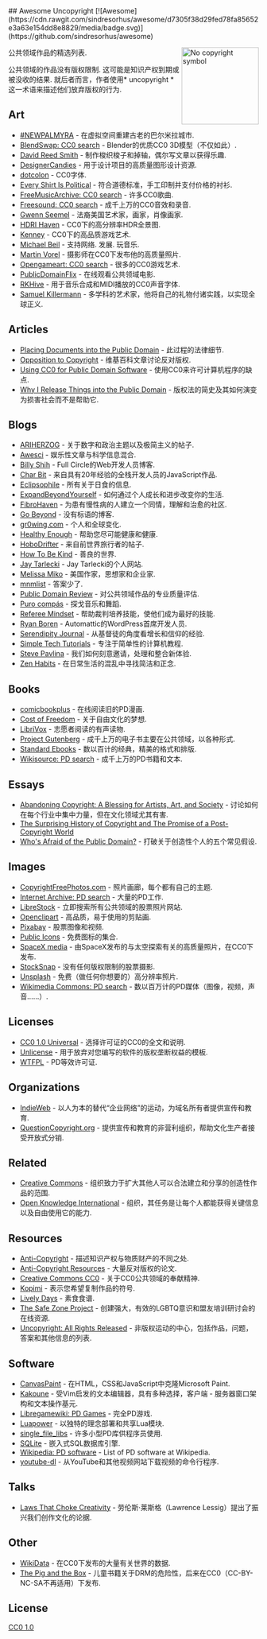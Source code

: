 <div class="github-widget" data-repo="johnjago/awesome-uncopyright"></div>
<script async src="https://pagead2.googlesyndication.com/pagead/js/adsbygoogle.js"></script><ins class="adsbygoogle" style="display:block" data-ad-client="ca-pub-6890694312814945" data-ad-slot="5473692530" data-ad-format="auto"  data-full-width-responsive="true"></ins><script>(adsbygoogle = window.adsbygoogle || []).push({});</script>
## Awesome Uncopyright [![Awesome](https://cdn.rawgit.com/sindresorhus/awesome/d7305f38d29fed78fa85652e3a63e154dd8e8829/media/badge.svg)](https://github.com/sindresorhus/awesome)

[<img src="https://upload.wikimedia.org/wikipedia/commons/6/62/PD-icon.svg" alt="No copyright symbol" align="right" width="155">](http://questioncopyright.org/)

公共领域作品的精选列表.

 公共领域的作品没有版权限制.  这可能是知识产权到期或被没收的结果.  就后者而言，作者使用* uncopyright *这一术语来描述他们放弃版权的行为.



## Art

- [#NEWPALMYRA](http://www.newpalmyra.org/) - 在虚拟空间重建古老的巴尔米拉城市.
- [BlendSwap: CC0 search](https://www.blendswap.com/blends/search?keywords=+&is_fan_art=1&blend_license=CC-0&render_engine=&sort=downloads&direction=desc) -  Blender的优质CC0 3D模型（不仅如此）.
- [David Reed Smith](http://www.davidreedsmith.com/UncopyrightNotice.htm) - 制作梭织梭子和掉轴，偶尔写文章以获得乐趣.
- [DesignerCandies](http://designercandies.net/uncopyright/) - 用于设计项目的高质量图形设计资源.
- [dotcolon](http://dotcolon.net/) -  CC0字体.
- [Every Shirt Is Political](https://everyshirtispolitical.com/) - 符合道德标准，手工印制并支付价格的衬衫.
- [FreeMusicArchive: CC0 search](http://freemusicarchive.org/search/?adv=1&quicksearch=&search-genre=Genres&duration_from=&duration_to=&music-filter-public-domain=1) - 许多CC0歌曲.
- [Freesound: CC0 search](https://freesound.org/search/?g=1&q=&f=%20license:%22Creative+Commons+0%22) - 成千上万的CC0音效和录音.
- [Gwenn Seemel](http://www.gwennseemel.com/index.php/copyright/) - 法裔美国艺术家，画家，肖像画家.
- [HDRI Haven](https://hdrihaven.com/) -  CC0下的高分辨率HDR全景图.
- [Kenney](https://www.kenney.nl/assets) -  CC0下的高品质游戏艺术.
- [Michael Beil](http://michaelbeil.com/uncopyright)   - 支持网络.  发展.  玩音乐.
- [Martin Vorel](https://libreshot.com/) - 摄影师在CC0下发布他的高质量照片.
- [Opengameart: CC0 search](https://opengameart.org/art-search-advanced?keys=&title=&field_art_tags_tid_op=or&field_art_tags_tid=&name=&field_art_type_tid%5B%5D=9&field_art_type_tid%5B%5D=10&field_art_type_tid%5B%5D=7273&field_art_type_tid%5B%5D=14&field_art_type_tid%5B%5D=12&field_art_type_tid%5B%5D=13&field_art_type_tid%5B%5D=11&field_art_licenses_tid%5B%5D=4&sort_by=count&sort_order=DESC&items_per_page=24&Collection=) - 很多的CC0游戏艺术.
- [PublicDomainFlix](http://publicdomainflix.com/index.html) - 在线观看公共领域电影.
- [RKHive](http://rkhive.com/legal.html) - 用于音乐合成和MIDI播放的CC0声音字体.
- [Samuel Killermann](https://www.samuelkillermann.com/) - 多学科的艺术家，他将自己的礼物付诸实践，以实现全球正义.

## Articles

- [Placing Documents into the Public Domain](https://cr.yp.to/publicdomain.html) - 此过程的法律细节.
- [Opposition to Copyright](https://en.wikipedia.org/wiki/Opposition_to_copyright) - 维基百科文章讨论反对版权.
- [Using CC0 for Public Domain Software](https://creativecommons.org/2011/04/15/using-cc0-for-public-domain-software/) - 使用CC0来许可计算机程序的缺点.
- [Why I Release Things into the Public Domain](https://alexcabal.com/why-i-release-things-into-the-public-domain) - 版权法的简史及其如何演变为损害社会而不是帮助它.

## Blogs

- [ARIHERZOG](http://ariherzog.com/) - 关于数字和政治主题以及极简主义的帖子.
- [Awesci](http://awesci.com/uncopyright/) - 娱乐性文章与科学信息混合.
- [Billy Shih](http://www.billyshih.com/uncopyright/) -  Full Circle的Web开发人员博客.
- [Char Bit](http://charb.it/uncopyright/) - 来自具有20年经验的全栈开发人员的JavaScript作品.
- [Eclipsophile](http://eclipsophile.com/) - 所有关于日食的信息.
- [ExpandBeyondYourself](http://www.expandbeyondyourself.com/uncopyright/) - 如何通过个人成长和进步改变你的生活.
- [FibroHaven](http://www.fibrohaven.com/uncopyright/) - 为患有慢性病的人建立一个同情，理解和治愈的社区.
- [Go Beyond](http://go-beyond.org/) - 没有标语的博客.
- [gr0wing.com](http://www.gr0wing.com/uncopyright/) - 个人和全球变化.
- [Healthy Enough](http://healthyenough.net/) - 帮助您尽可能健康和健康.
- [HoboDrifter](http://www.hobodrifter.com/uncopyright/) - 来自前世界旅行者的帖子.
- [How To Be Kind](http://www.howtobekind.info/uncopyright/) - 善良的世界.
- [Jay Tarlecki](http://jaytarlecki.com/uncopyright/attribution/) -  Jay Tarlecki的个人网站.
- [Melissa Miko](http://www.melissamiko.com/uncopyright/) - 美国作家，思想家和企业家.
- [mnmlist](http://mnmlist.com/uncopyright/) - 答案少了.
- [Public Domain Review](http://publicdomainreview.org) - 对公共领域作品的专业质量评估.
- [Puro compás](http://www.stafforini.com/tango/uncopyright/) - 探戈音乐和舞蹈.
- [Referee Mindset](http://refereemindset.com/uncopyright) - 帮助裁判培养技能，使他们成为最好的技能.
- [Ryan Boren](https://boren.blog/uncopyright/) -  Automattic的WordPress首席开发人员.
- [Serendipity Journal](https://dugmugg.wordpress.com/uncopyright/) - 从基督徒的角度看增长和信仰的经验.
- [Simple Tech Tutorials](https://simpletechtutorials.blogspot.com/p/uncopyright.html) - 专注于简单性的计算机教程.
- [Steve Pavlina](http://www.stevepavlina.com/uncopyright-notice/) - 我们如何刻意邀请，处理和整合新体验.
- [Zen Habits](https://zenhabits.net/uncopyright/) - 在日常生活的混乱中寻找简洁和正念.

## Books

- [comicbookplus](http://comicbookplus.com/) - 在线阅读旧的PD漫画.
- [Cost of Freedom](http://costoffreedom.cc/) - 关于自由文化的梦想.
- [LibriVox](https://librivox.org/) - 志愿者阅读的有声读物.
- [Project Gutenberg](https://www.gutenberg.org/) - 成千上万的电子书主要在公共领域，以各种形式.
- [Standard Ebooks](https://standardebooks.org/) - 数以百计的经典，精美的格式和排版.
- [Wikisource: PD search](https://en.wikisource.org/w/index.php?search=incategory%3A%22cc-zero%7CPD-old%7CPD-old-70-1923%E2%80%8E%22&title=Special%3ASearch&profile=advanced&fulltext=1&advancedSearch-current=%7B%22namespaces%22%3A%5B100%2C102%2C106%2C114%2C0%5D%7D&ns100=1&ns102=1&ns106=1&ns114=1&ns0=1) - 成千上万的PD书籍和文本.

## Essays

- [Abandoning Copyright: A Blessing for Artists, Art, and Society](http://www.culturelink.org/news/members/2005/members2005-011.html) - 讨论如何在每个行业中集中力量，但在文化领域尤其有害.
- [The Surprising History of Copyright and The Promise of a Post-Copyright World](https://questioncopyright.org/promise)
- [Who's Afraid of the Public Domain?](https://stpeter.im/writings/essays/publicdomain.html) - 打破关于创造性个人的五个常见假设.

## Images

- [CopyrightFreePhotos.com](http://www.copyrightfreephotos.com/) - 照片画廊，每个都有自己的主题.
- [Internet Archive: PD search](https://archive.org/search.php?query=possible-copyright-status%3A%28NOT_IN_COPYRIGHT%29%20OR%20licenseurl%3A%28%22http%3A%2F%2Fcreativecommons.org%2Fpublicdomain%2Fmark%2F1.0%2F%22%29%20OR%20licenseurl%3A%28%22https%3A%2F%2Fcreativecommons.org%2Fpublicdomain%2Fzero%2F1.0%2F%22%29) - 大量的PD工作.
- [LibreStock](http://librestock.com/) - 立即搜索所有公共领域的股票照片网站.
- [Openclipart](https://openclipart.org/share) - 高品质，易于使用的剪贴画.
- [Pixabay](https://pixabay.com/en/service/faq/) - 股票图像和视频.
- [Public Icons](http://publicicons.org/) - 免费图标的集合.
- [SpaceX media](https://www.spacex.com/media) - 由SpaceX发布的与太空探索有关的高质量照片，在CC0下发布.
- [StockSnap](https://stocksnap.io/license) - 没有任何版权限制的股票摄影.
- [Unsplash](https://unsplash.com/license) - 免费（做任何你想要的）高分辨率照片.
- [Wikimedia Commons: PD search](https://commons.wikimedia.org/w/index.php?search=filetype%3Aimage+incategory%3A%22cc-zero%7CPD-user%7CCC-PD-Mark%7CPD-Art+%28PD-old%29%7CPD-Art+%28PD-old-100%29%7CPD-Art+%28PD-old+default%29%7CPD-Art+%28PD-old-100-1923%29%7CPD-Art+%28PD-old-70-1923%29%7CLibrary+of+Congress-no+known+copyright+restrictions%7Cpublic+domain%22&title=Special%3ASearch&go=Go) - 数以百万计的PD媒体（图像，视频，声音......）.

## Licenses

- [CC0 1.0 Universal](https://choosealicense.com/licenses/cc0-1.0/) - 选择许可证的CC0的全文和说明.
- [Unlicense](http://unlicense.org/) - 用于放弃对您编写的软件的版权垄断权益的模板.
- [WTFPL](http://www.wtfpl.net/) -  PD等效许可证.

## Organizations

- [IndieWeb](https://indieweb.org/IndieWebCamp:Copyrights) - 以人为本的替代“企业网络”的运动，为域名所有者提供宣传和教育.
- [QuestionCopyright.org](http://questioncopyright.org/) - 提供宣传和教育的非营利组织，帮助文化生产者接受开放式分销.

## Related

- [Creative Commons](https://creativecommons.org/) - 组织致力于扩大其他人可以合法建立和分享的创造性作品的范围.
- [Open Knowledge International](https://okfn.org/) - 组织，其任务是让每个人都能获得关键信息以及自由使用它的能力.

## Resources

- [Anti-Copyright](https://www.anticopyright.com/) - 描述知识产权与物质财产的不同之处.
- [Anti-Copyright Resources](http://praxeology.net/anticopyright.htm) - 大量反对版权的​​论文.
- [Creative Commons CC0](https://creativecommons.org/share-your-work/public-domain/cc0/) - 关于CC0公共领域的奉献精神.
- [Kopimi](http://kopimi.com/) - 表示您希望复制作品的符号.
- [Lively Days](http://livelydays.com/) - 素食食谱.
- [The Safe Zone Project](https://thesafezoneproject.com/help/uncopyright/) - 创建强大，有效的LGBTQ意识和盟友培训研讨会的在线资源.
- [Uncopyright: All Rights Released](http://uncopyright.org/) - 非版权运动的中心，包括作品，问题，答案和其他信息的列表.

## Software

- [CanvasPaint](http://sigilmaster.com/) - 在HTML，CSS和JavaScript中克隆Microsoft Paint.
- [Kakoune](https://github.com/mawww/kakoune/blob/master/UNLICENSE) - 受Vim启发的文本编辑器，具有多种选择，客户端 - 服务器窗口架构和文本操作基元.
- [Libregamewiki: PD Games](https://archive.org/search.php?query=possible-copyright-status%3A%28NOT_IN_COPYRIGHT%29%20OR%20licenseurl%3A%28%22http%3A%2F%2Fcreativecommons.org%2Fpublicdomain%2Fmark%2F1.0%2F%22%29%20OR%20licenseurl%3A%28%22https%3A%2F%2Fcreativecommons.org%2Fpublicdomain%2Fzero%2F1.0%2F%22%29) - 完全PD游戏.
- [Luapower](https://luapower.com/) - 以独特的理念部署和共享Lua模块.
- [single_file_libs](https://github.com/nothings/single_file_libs) - 许多小型PD库供程序员使用.
- [SQLite](https://sqlite.org/copyright.html) - 嵌入式SQL数据库引擎.
- [Wikipedia: PD software](https://en.wikipedia.org/wiki/Category:Public-domain_software_with_source_code) - List of PD software at Wikipedia.
- [youtube-dl](https://rg3.github.io/youtube-dl/about.html) - 从YouTube和其他视频网站下载视频的命令行程序.

## Talks

- [Laws That Choke Creativity](https://www.youtube.com/watch?v=7Q25-S7jzgs) - 劳伦斯·莱斯格（Lawrence Lessig）提出了振兴我们创作文化的论据.

## Other

- [WikiData](https://www.wikidata.org/wiki/Wikidata:Main_Page) - 在CC0下发布的大量有关世界的数据.
- [The Pig and the Box](https://en.wikisource.org/wiki/The_Pig_and_the_Box) - 儿童书籍关于DRM的危险性，后来在CC0（CC-BY-NC-SA不再适用）下发布.

## License

[CC0 1.0](https://creativecommons.org/publicdomain/zero/1.0/)
